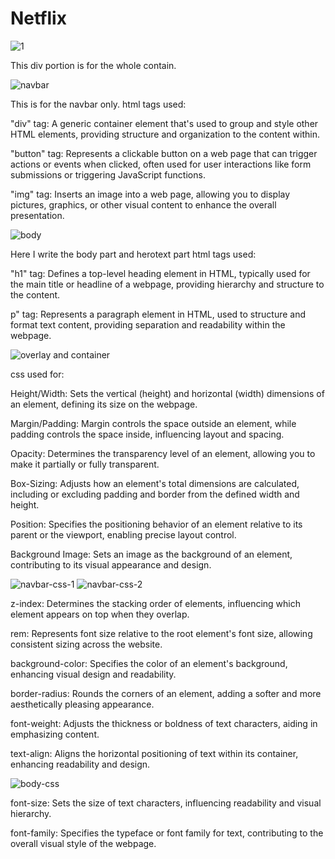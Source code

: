 # Netflix
![1](https://github.com/trishaDas13/netflix/assets/126088849/6d2d535d-8a15-4413-ac57-2ef74b61f0bb)

This div portion is for the whole contain.

![navbar](https://github.com/trishaDas13/netflix/assets/126088849/a22f8670-169d-4446-a88c-7eaeee5d54ae)

This is for the navbar only. html tags used: 

"div" tag: A generic container element that's used to group and style other HTML elements, providing structure and organization to the content within.

"button" tag: Represents a clickable button on a web page that can trigger actions or events when clicked, often used for user interactions like form submissions or triggering JavaScript functions.

"img" tag: Inserts an image into a web page, allowing you to display pictures, graphics, or other visual content to enhance the overall presentation.

![body](https://github.com/trishaDas13/netflix/assets/126088849/54f23634-8772-4e52-abda-e032887c2b3d)

Here I write the body part and herotext part html tags used: 

"h1" tag: Defines a top-level heading element in HTML, typically used for the main title or headline of a webpage, providing hierarchy and structure to the content.

p" tag: Represents a paragraph element in HTML, used to structure and format text content, providing separation and readability within the webpage.

![overlay and container](https://github.com/trishaDas13/netflix/assets/126088849/ef3bbc8e-c2f0-4fd3-8ab8-592ebe3c1c7a)

css used for: 

Height/Width: Sets the vertical (height) and horizontal (width) dimensions of an element, defining its size on the webpage.

Margin/Padding: Margin controls the space outside an element, while padding controls the space inside, influencing layout and spacing.

Opacity: Determines the transparency level of an element, allowing you to make it partially or fully transparent.

Box-Sizing: Adjusts how an element's total dimensions are calculated, including or excluding padding and border from the defined width and height.

Position: Specifies the positioning behavior of an element relative to its parent or the viewport, enabling precise layout control.

Background Image: Sets an image as the background of an element, contributing to its visual appearance and design.

![navbar-css-1](https://github.com/trishaDas13/netflix/assets/126088849/e7044cb6-5c50-4409-8802-80c249bee62e)
![navbar-css-2](https://github.com/trishaDas13/netflix/assets/126088849/2eadfc35-0448-42dd-ad27-865555d12e06)

z-index: Determines the stacking order of elements, influencing which element appears on top when they overlap.

rem: Represents font size relative to the root element's font size, allowing consistent sizing across the website.

background-color: Specifies the color of an element's background, enhancing visual design and readability.

border-radius: Rounds the corners of an element, adding a softer and more aesthetically pleasing appearance.

font-weight: Adjusts the thickness or boldness of text characters, aiding in emphasizing content.

text-align: Aligns the horizontal positioning of text within its container, enhancing readability and design.

![body-css](https://github.com/trishaDas13/netflix/assets/126088849/17240e73-bb01-4c75-866d-f14cf7459171)

font-size: Sets the size of text characters, influencing readability and visual hierarchy.

font-family: Specifies the typeface or font family for text, contributing to the overall visual style of the webpage.
